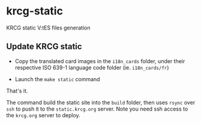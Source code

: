 # krcg-static

KRCG static V:tES files generation

## Update KRCG static

-   Copy the translated card images in the `i18n_cards` folder, under their respective
    ISO 639-1 language code folder (ie. `i18n_cards/fr`)

-   Launch the `make static` command

That's it.

The command build the static site into the `build` folder,
then uses `rsync` over `ssh` to push it to the `static.krcg.org` server.
Note you need ssh access to the `krcg.org` server to deploy.
